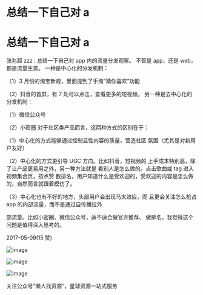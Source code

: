 # 总结一下自己对 a

# 总结一下自己对 a

张兆超 zzz : 总结一下自己对 app 内的流量分发观察。 不管是 app，还是 web，都是流量生意。 一种是中心化的分发机制：

（1）3 月份的淘宝新规，里面提到了手淘“猜你喜欢”功能

（2）抖音的首屏，有 7 处可以点击，查看更多的短视频。 另一种是去中心化的分发机制：

（1）微信公众号

（2）小密圈 对于社区类产品而言，这两种方式的区别在于：

（1）中心化的方式能够通过控制显性内容的质量，营造社区 氛围（尤其是对新用户友好）

（2）中心化的方式更引导 UGC 方向。比如抖音，短视频的 上手成本特别高，除了让产品更易用之外，另一种方法就是 看别人是怎么做的。点击歌曲或 tag 进入视频集合页，按点赞 数排名，用户知道什么是受欢迎的，受欢迎的内容是怎么做 的，自然而言就跟着模仿了。

（3）中心化也有不好的地方，头部用户会出现马太效应，而 且更会关注怎么抢占 app 的内部流量，而不是通过自传播拉外

部流量。比如小密圈、微信公众号，适不适合做官方推荐、 做排名，我觉得这个问题是值得深入思考的。

2017-05-09(15 赞)

![image](img/Image_435.png)

![image](img/Image_436.png)

![image](img/Image_437.png)

关注公众号"懒人找资源"，星球资源一站式服务